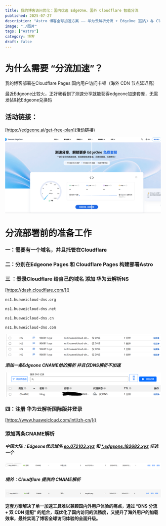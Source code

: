 ```yaml
---
title: 我的博客访问优化：国内优选 EdgeOne、国外 Cloudflare 智能分流
published: 2025-07-27
description: "Astro 博客全球加速方案 —— 华为云解析分流 + EdgeOne（国内）与 Cloudflare（国外）部署"
image: "./图片"
tags: ["Astro"]
category: 博客
draft: false
---
```

# **为什么需要 “分流加速”？**

我的博客部署在Cloudflare Pages  国内用户访问卡顿（海外 CDN 节点延迟高）

最近Edgeone比较火，正好我看到了测速分享就能获得edgeone加速套餐，无需发帖&抢Edgeone兑换码

## 活动链接：

[https://edgeone.ai/get-free-plan](活动链接)

![](./155555.png)

# **分流部署前的准备工作**

### **一：需要有一个域名，并且托管在Cloudflare**

### **二：分别在Edgeone Pages 和 Cloudflare Pages** 构建部署Astro

### **三 ：登录Cloudflare 给自己的域名 添加 华为云解析NS**

[https://dash.cloudflare.com/]()

```
ns1.huaweicloud-dns.org
```

```
ns1.huaweicloud-dns.net
```

```
ns1.huaweicloud-dns.cn
```

```
ns1.huaweicloud-dns.com
```

![](./huaweiyunns.png)


***添加一条Edgeone CNAME给的解析 并且仅DNS解析不加速***

![](./cfjiexied.png)

### 四：注册 华为云解析国际版并登录

[https://www.huaweicloud.com/intl/zh-cn/]()

### **添加两条CNAME解析**

##### 中国大陆：Edgeone优选域名  [eo.072103.xyz](https://2x.nz/posts/edgeone/ "二叉树树提供维护") 和 [*.edgeone.182682.xyz](https://www.wetest.vip/ "微测网提供")  任选一个

![](./chinajx.png)

##### 境外：Cloudflare 提供的 CNAME解析

![](./jingwaijx.png)

**这套方案解决了单一加速工具难以兼顾国内外用户体验的痛点，通过 “DNS 分流 + 双 CDN 适配” 的组合，既优化了国内访问的流畅度，又提升了海外用户的加载效率，最终实现了博客全球访问体验的全面升级。**
